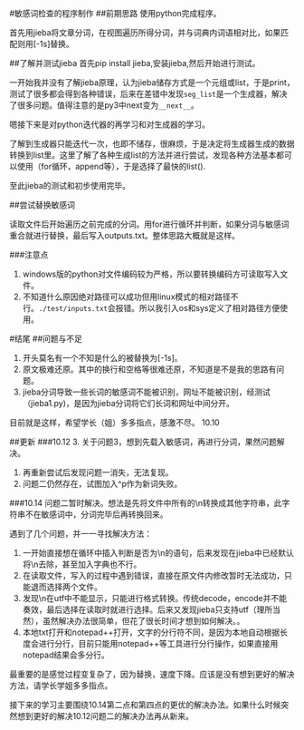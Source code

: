 #敏感词检查的程序制作
##前期思路
使用python完成程序。

首先用jieba将文章分词，在视图遍历所得分词，并与词典内词语相对比，如果匹配则用[-1s]替换。

##了解并测试jieba
首先pip install jieba,安装jieba,然后开始进行测试。

一开始我并没有了解jieba原理，认为jieba储存方式是一个元组或list，于是print，测试了很多都会得到各种错误，后来在差错中发现```seg_list```是一个生成器，解决了很多问题。值得注意的是py3中next变为```__next__```。

嗯接下来是对python迭代器的再学习和对生成器的学习。

了解到生成器只能迭代一次，也即不储存，很麻烦，于是决定将生成器生成的数据转换到list里。这里了解了各种生成list的方法并进行尝试，发现各种方法基本都可以使用（for循环，append等），于是选择了最快的list().

至此jieba的测试和初步使用完毕。

##尝试替换敏感词

读取文件后开始遍历之前完成的分词。用for进行循环并判断，如果分词与敏感词重合就进行替换，最后写入outputs.txt。整体思路大概就是这样。

###注意点
1. windows版的python对文件编码较为严格，所以要转换编码方可读取写入文件。
2. 不知道什么原因绝对路径可以成功但用linux模式的相对路径不行。```./test/inputs.txt```会报错。所以我引入os和sys定义了相对路径方便使用。

#结尾
##问题与不足
1. 开头莫名有一个不知是什么的被替换为[-1s]。
2. 原文极难还原。其中的换行和空格等很难还原，不知道是不是我的思路有问题。
3. jieba分词导致一些长词的敏感词不能被识别，网址不能被识别，经测试（jieba1.py)，是因为jieba分词将它们长词和网址中间分开。

目前就是这样，希望学长（姐）多多指点，感激不尽。
10.10

##更新 
###10.12
3. 关于问题3，想到先载入敏感词，再进行分词，果然问题解决。
1. 再重新尝试后发现问题一消失，无法复现。
2. 问题二仍然存在，试图加入^p作为新词失败。

###10.14
问题二暂时解决。想法是先将文件中所有的\n转换成其他字符串，此字符串不在敏感词中，分词完毕后再转换回来。

遇到了几个问题，并一一寻找解决方法：

1. 一开始直接想在循环中插入判断是否为\n的语句，后来发现在jieba中已经默认将\n去除，甚至加入字典也不行。
2. 在读取文件，写入的过程中遇到错误，直接在原文件内修改暂时无法成功，只能退而选择两个文件。
3. 发现\n在utf中不能显示，只能进行格式转换。传统decode，encode并不能奏效，最后选择在读取时就进行选择。后来又发现jieba只支持utf（理所当然），虽然解决办法很简单，但花了很长时间才想到如何解决。。
4. 本地txt打开和notepad++打开，文字的分行符不同，是因为本地自动根据长度会进行分行，目前只能用notepad++等工具进行分行操作，如果直接用notepad结果会多分行。

最重要的是感觉过程变复杂了，因为替换，速度下降。应该是没有想到更好的解决方法，请学长学姐多多指点。

接下来的学习主要围绕10.14第二点和第四点的更优的解决办法。如果什么时候突然想到更好的解决10.12问题二的解决办法再从新来。